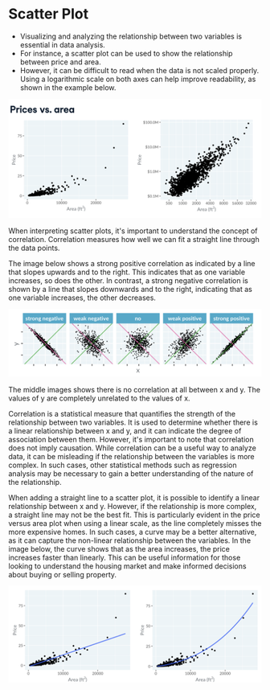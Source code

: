 # Scatter Plot

- Visualizing and analyzing the relationship between two variables is essential in data analysis.
- For instance, a scatter plot can be used to show the relationship between price and area.
- However, it can be difficult to read when the data is not scaled properly. Using a logarithmic scale on both axes can help improve readability, as shown in the example below.

![Scatter%20Plot%20596001ca41cc4517bc8edc600cc8baf2/Screenshot_2023-03-08_at_9.14.19_AM.png](Scatter%20Plot%20596001ca41cc4517bc8edc600cc8baf2/Screenshot_2023-03-08_at_9.14.19_AM.png)

When interpreting scatter plots, it's important to understand the concept of correlation. Correlation measures how well we can fit a straight line through the data points.

The image below shows a strong positive correlation as indicated by a line that slopes upwards and to the right. This indicates that as one variable increases, so does the other. In contrast, a strong negative correlation is shown by a line that slopes downwards and to the right, indicating that as one variable increases, the other decreases.

![Screenshot 2023-03-08 at 9.18.33 AM.png](Scatter%20Plot%20596001ca41cc4517bc8edc600cc8baf2/Screenshot_2023-03-08_at_9.18.33_AM.png)

The middle images shows there is no correlation at all between x and y. The values of y are completely unrelated to the values of x.

Correlation is a statistical measure that quantifies the strength of the relationship between two variables. It is used to determine whether there is a linear relationship between x and y, and it can indicate the degree of association between them. However, it's important to note that correlation does not imply causation. While correlation can be a useful way to analyze data, it can be misleading if the relationship between the variables is more complex. In such cases, other statistical methods such as regression analysis may be necessary to gain a better understanding of the nature of the relationship.

When adding a straight line to a scatter plot, it is possible to identify a linear relationship between x and y. However, if the relationship is more complex, a straight line may not be the best fit. This is particularly evident in the price versus area plot when using a linear scale, as the line completely misses the more expensive homes. In such cases, a curve may be a better alternative, as it can capture the non-linear relationship between the variables. In the image below, the curve shows that as the area increases, the price increases faster than linearly. This can be useful information for those looking to understand the housing market and make informed decisions about buying or selling property.

![Screenshot 2023-03-08 at 9.40.09 AM.png](Scatter%20Plot%20596001ca41cc4517bc8edc600cc8baf2/Screenshot_2023-03-08_at_9.40.09_AM.png)